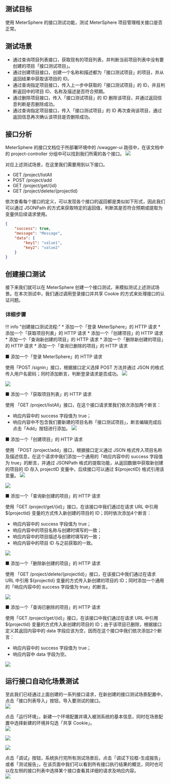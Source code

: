 ## 测试目标
使用 MeterSphere 的接口测试功能，测试 MeterSphere 项目管理相关接口是否正常。

## 测试场景
- 通过查询项目列表接口，获取现有的项目列表，并判断当前项目列表中没有要创建的项目「接口测试项目」。
- 通过创建项目接口，创建一个名称和描述都为「接口测试项目」的项目，并从返回结果中获取该项目的 ID。
- 通过查询指定项目接口，传入上一步中获取的「接口测试项目」的 ID，并且判断返回中的项目 ID、名称及描述是否符合预期。
- 通过删除项目接口，传入「接口测试项目」的 ID 删除该项目，并通过返回信息判断是否删除成功。
- 通过查询指定项目接口，传入「接口测试项目」的 ID 再次查询该项目，通过返回信息再次确认该项目是否删除成功。

## 接口分析
MeterSphere 的接口文档位于所部署环境中的 /swagger-ui 路径中，在该文档中的 project-controller 分组中可以找到我们所需的各个接口。
![](../img/tutorial/api_testing/api_list.png)


对应上述测试场景，在这里我们需要用到以下接口。

- GET /project/listAll
- POST /project/add
- GET /project/get/{id}
- GET /project/delete/{projectId}

依次查看每个接口的定义，可以发现各个接口的返回都是类似如下形式，因此我们可以通过 JSONPath 的方式来获取特定的返回值，判断其是否符合预期或提取为变量供后续请求使用。
```json
{
	"success": true,
	"message": "Message",
	"data": {
		"key1": "value1",
		"key2": "value2"
	}
}
```

## 创建接口测试
接下来我们就可以在 MeterSphere 创建一个接口测试，来模拟测试上述测试场景。在本次测试中，我们通过调用登录接口并共享 Cookie 的方式来处理接口的认证问题。

### 详细步骤
!!! info "创建接口测试流程:"
    * 添加一个「登录 MeterSphere」的 HTTP 请求
    * 添加一个「获取项目列表」的 HTTP 请求
    * 添加一个「创建项目」的 HTTP 请求
    * 添加一个「查询新创建的项目」的 HTTP 请求
    * 添加一个「删除新创建的项目」的 HTTP 请求
    * 添加一个「查询已删除的项目」的 HTTP 请求
    

■ 添加一个「登录 MeterSphere」的 HTTP 请求

使用「POST /signin」接口，根据接口定义选择 POST 方法并通过 JSON 的格式传入用户名密码；同时添加断言，判断登录请求是否成功。
![](../img/tutorial/api_testing/api_testing_2_1.png)

![](../img/tutorial/api_testing/api_testing_2_2.png)

■ 添加一个「获取项目列表」的 HTTP 请求

使用 「GET /project/listAll」接口，在这个接口请求里我们依次添加两个断言：

- 响应内容中的 success 字段值为 true；
- 响应内容中不包含我们要新建的项目名称「接口测试项目」，断言编辑完成后点击「Add」按钮进行添加。
![](../img/tutorial/api_testing/api_testing_3_1.png)

■ 添加一个「创建项目」的 HTTP 请求

使用 「POST /project/add」接口，根据接口定义通过 JSON 格式传入项目名称及描述信息，在这个请求中我们添加一个通用的「响应内容中的 success 字段值为 true」的断言，并通过 JSONPath 格式的提取功能，从返回数据中获取新创建的项目的 ID 存入 projectID 变量中，后续接口可以通过 ${projectID} 格式引用该变量。
![](../img/tutorial/api_testing/api_testing_4_1.png)

![](../img/tutorial/api_testing/api_testing_4_2.png)

■ 添加一个「查询新创建的项目」的 HTTP 请求

使用「GET /project/get/{id}」接口，在该接口中我们通过在请求 URL 中引用 ${projectId} 变量的方式传入新创建的项目的 ID；同时依次添加4个断言：

- 响应内容中的 success 字段值为 true；
- 响应内容中的项目名称与创建时填写的一致；
- 响应内容中的项目描述与创建时填写的一致；
- 响应内容中的项目 ID 与之前获取的一致。

![](../img/tutorial/api_testing/api_testing_5_1.png)

■ 添加一个「删除新创建的项目」的 HTTP 请求

使用 「GET /project/delete/{projectId}」接口，在该接口中我们通过在请求 URL 中引用 ${projectId} 变量的方式传入新创建的项目的 ID；同时添加一个通用的「响应内容中的 success 字段值为 true」的断言。

![](../img/tutorial/api_testing/api_testing_6_1.png)

■ 添加一个「查询已删除的项目」的 HTTP 请求

使用「GET /project/get/{id}」接口，在该接口中我们通过在请求 URL 中引用 ${projectId} 变量的方式传入新创建的项目的 ID；由于该项目已删除，根据接口定义其返回内容中的 data 字段应该为空，因而在这个接口中我们依次添加2个断言：
- 响应内容中的 success 字段值为 true；
- 响应内容中 data 字段为空。

![](../img/tutorial/api_testing/api_testing_7_1.png)

## 运行接口自动化场景测试
    
至此我们已经通过上面创建的一系列接口请求，在新创建的接口测试场景配置中，点击「接口列表导入」按钮，导入要测试的接口。<br>
![](../img/tutorial/api_testing/api_testing_8_1.png)

点击「运行环境」，新建一个环境配置并填入被测系统的基本信息，同时在场景配置中选择新建的环境并勾选「共享 Cookie」。<br>
![](../img/tutorial/api_testing/api_testing_1_1.png)

![](../img/tutorial/api_testing/api_testing_1_2.png)

![](../img/tutorial/api_testing/api_testing_1_3.png)

点击「调试」按钮，系统执行完所有测试场景后，点击「调试下拉框-生成报告」或者「测试报告」，在该页面中我们可以看到所有接口执行结果的概览，同时也可以在左侧的接口列表中选择某个接口查看其详细的请求及响应内容。<br>
![](../img/tutorial/api_testing/api_testing_report.png)
